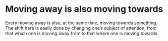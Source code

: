 # Moving away is also moving towards

Every moving away is also, at the same time, moving towards something. The shift here is easily done by changing one’s subject of attention, from that which one is moving away from to that where one is moving towards.

